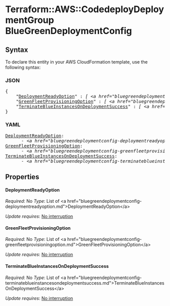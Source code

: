 # Terraform::AWS::CodedeployDeploymentGroup BlueGreenDeploymentConfig

## Syntax

To declare this entity in your AWS CloudFormation template, use the following syntax:

### JSON

<pre>
{
    "<a href="#deploymentreadyoption" title="DeploymentReadyOption">DeploymentReadyOption</a>" : <i>[ &lt;a href=&#34;bluegreendeploymentconfig-deploymentreadyoption.md&#34;&gt;DeploymentReadyOption&lt;/a&gt;, ... ]</i>,
    "<a href="#greenfleetprovisioningoption" title="GreenFleetProvisioningOption">GreenFleetProvisioningOption</a>" : <i>[ &lt;a href=&#34;bluegreendeploymentconfig-greenfleetprovisioningoption.md&#34;&gt;GreenFleetProvisioningOption&lt;/a&gt;, ... ]</i>,
    "<a href="#terminateblueinstancesondeploymentsuccess" title="TerminateBlueInstancesOnDeploymentSuccess">TerminateBlueInstancesOnDeploymentSuccess</a>" : <i>[ &lt;a href=&#34;bluegreendeploymentconfig-terminateblueinstancesondeploymentsuccess.md&#34;&gt;TerminateBlueInstancesOnDeploymentSuccess&lt;/a&gt;, ... ]</i>
}
</pre>

### YAML

<pre>
<a href="#deploymentreadyoption" title="DeploymentReadyOption">DeploymentReadyOption</a>: <i>
      - &lt;a href=&#34;bluegreendeploymentconfig-deploymentreadyoption.md&#34;&gt;DeploymentReadyOption&lt;/a&gt;</i>
<a href="#greenfleetprovisioningoption" title="GreenFleetProvisioningOption">GreenFleetProvisioningOption</a>: <i>
      - &lt;a href=&#34;bluegreendeploymentconfig-greenfleetprovisioningoption.md&#34;&gt;GreenFleetProvisioningOption&lt;/a&gt;</i>
<a href="#terminateblueinstancesondeploymentsuccess" title="TerminateBlueInstancesOnDeploymentSuccess">TerminateBlueInstancesOnDeploymentSuccess</a>: <i>
      - &lt;a href=&#34;bluegreendeploymentconfig-terminateblueinstancesondeploymentsuccess.md&#34;&gt;TerminateBlueInstancesOnDeploymentSuccess&lt;/a&gt;</i>
</pre>

## Properties

#### DeploymentReadyOption

_Required_: No
_Type_: List of &lt;a href=&#34;bluegreendeploymentconfig-deploymentreadyoption.md&#34;&gt;DeploymentReadyOption&lt;/a&gt;

_Update requires_: [No interruption](https://docs.aws.amazon.com/AWSCloudFormation/latest/UserGuide/using-cfn-updating-stacks-update-behaviors.html#update-no-interrupt)

#### GreenFleetProvisioningOption

_Required_: No
_Type_: List of &lt;a href=&#34;bluegreendeploymentconfig-greenfleetprovisioningoption.md&#34;&gt;GreenFleetProvisioningOption&lt;/a&gt;

_Update requires_: [No interruption](https://docs.aws.amazon.com/AWSCloudFormation/latest/UserGuide/using-cfn-updating-stacks-update-behaviors.html#update-no-interrupt)

#### TerminateBlueInstancesOnDeploymentSuccess

_Required_: No
_Type_: List of &lt;a href=&#34;bluegreendeploymentconfig-terminateblueinstancesondeploymentsuccess.md&#34;&gt;TerminateBlueInstancesOnDeploymentSuccess&lt;/a&gt;

_Update requires_: [No interruption](https://docs.aws.amazon.com/AWSCloudFormation/latest/UserGuide/using-cfn-updating-stacks-update-behaviors.html#update-no-interrupt)

